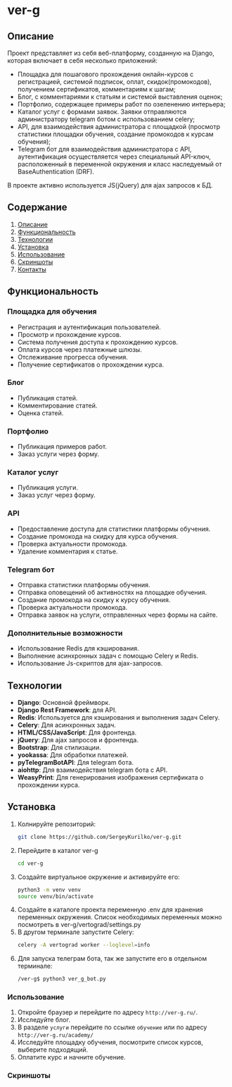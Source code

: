 # ver-g

## Описание

Проект представляет из себя веб-платформу, созданную на Django, которая включает в себя несколько приложений:
- Площадка для пошагового прохождения онлайн-курсов с регистрацией, системой подписок, оплат, скидок(промокодов), получением сертификатов, комментариям к шагам;
- Блог, с комментариями к статьям и системой выставления оценок;
- Портфолио, содержащее примеры работ по озеленению интерьера;
- Каталог услуг с формами заявок. Заявки отправляются администратору telegram ботом с использованием celery;
- API, для взаимодействия администратора с площадкой (просмотр статистики площадки обучения, создание промокодов к курсам обучения);
- Telegram бот для взаимодействия администратора с API, аутентификация осуществляется через специальный API-ключ, расположенный в переменной окружения и класс наследуемый от BaseAuthentication (DRF).

В проекте активно используется JS(jQuery) для ajax запросов к БД.

## Содержание

1. [Описание](#описание)
2. [Функциональность](#функциональность)
3. [Технологии](#технологии)
4. [Установка](#установка)
5. [Использование](#использование)
6. [Скриншоты](#скриншоты)
7. [Контакты](#контакты)

## Функциональность

### Площадка для обучения
- Регистрация и аутентификация пользователей.
- Просмотр и прохождение курсов.
- Система получения доступа к прохождению курсов.
- Оплата курсов через платежные шлюзы.
- Отслеживание прогресса обучения.
- Получение сертификатов о прохождении курса.

### Блог
- Публикация статей.
- Комментирование статей.
- Оценка статей.

### Портфолио
- Публикация примеров работ.
- Заказ услуги через форму.

### Каталог услуг
- Публикация услуги.
- Заказ услуг через форму.

### API
- Предоставление доступа для статистики платформы обучения.
- Создание промокода на скидку для курса обучения.
- Проверка актуальности промокода.
- Удаление комментария к статье.

### Telegram бот
- Отправка статистики платформы обучения.
- Отправка оповещений об активностях на площадке обучения.
- Создание промокода на скидку к курсу обучения.
- Проверка актуальности промокода.
- Отправка заявок на услуги, отправленных через формы на сайте.

### Дополнительные возможности
- Использование Redis для кэширования.
- Выполнение асинхронных задач с помощью Celery и Redis.
- Использование Js-скриптов для ajax-запросов.

## Технологии

- **Django**: Основной фреймворк.
- **Django Rest Framework**: для API.
- **Redis**: Используется для кэширования и выполнения задач Celery.
- **Celery**: Для асинхронных задач.
- **HTML/CSS/JavaScript**: Для фронтенда.
- **jQuery**: Для ajax запросов и фронтенда.
- **Bootstrap**: Для стилизации.
- **yookassa**: Для обработки платежей.
- **pyTelegramBotAPI**: Для telegram бота.
- **aiohttp**: Для взаимодействия telegram бота с API.
- **WeasyPrint**: Для генерирования изображения сертификата о прохождении курса.

## Установка
1. Колнируйте репозиторий:
   ```bash
   git clone https://github.com/SergeyKurilko/ver-g.git
   ```
2. Перейдите в каталог ver-g
   ```bash
   cd ver-g
   ```
3. Создайте виртуальное окружение и активируйте его:
   ```bash
   python3 -m venv venv
   source venv/bin/activate 
   ```
4. Создайте в каталоге проекта переменную .env для хранения переменных окружения. Список необходимых переменных можно посмотреть в ver-g/vertograd/settings.py
5. В другом терминале запустите Celery:
   ```bash
   celery -A vertograd worker --loglevel=info
   ```
6. Для запуска телеграм бота, так же запустите его в отдельном терминале:
   ```bash
   /ver-g$ python3 ver_g_bot.py
   ```

### Использование

1. Откройте браузер и перейдите по адресу `http://ver-g.ru/`.
2. Исследуйте блог.
3. В разделе `услуги` перейдите по ссылке `обучение` или по адресу `http://ver-g.ru/academy/`
4. Исследуйте площадку обучения, посмотрите список курсов, выберите подходящий.
5. Оплатите курс и начните обучение.

### Скриншоты
